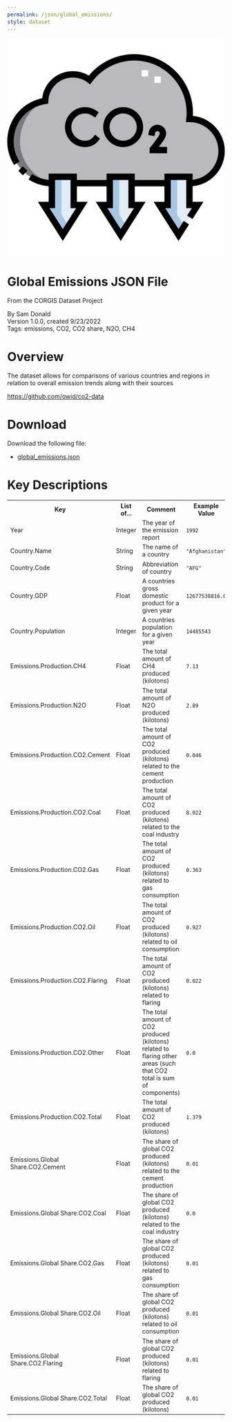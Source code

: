 ```yaml
---
permalink: /json/global_emissions/
style: dataset
---
```


<img class="img-thumbnail float-right"
     src="/images/datasets/global-emissions-icon.png"
     alt="global emissions icon"
     role="presentation">

# Global Emissions JSON File

<p class='lead'>From the CORGIS Dataset Project</p>

<span class='text-muted'>By Sam Donald</span><br>
<span class='text-muted'>Version 1.0.0, created 9/23/2022</span><br>
<span class='text-muted'>Tags: emissions, CO2, CO2 share, N2O, CH4</span>

# Overview

The dataset allows for comparisons of various countries and regions in relation to overall emission trends along with their sources


<https://github.com/owid/co2-data>




# Download

Download the following file:

* <a href='../../datasets/json/global_emissions/global_emissions.json' download>global_emissions.json <span class="fas fa-download"></span></a>

# Key Descriptions
    
<table class='table table-condensed table-striped table-bordered table-hover'>
<tr>
    <th class=''>Key</th>
    <th class=''>List of...</th>
    <th class=''>Comment</th>
    <th class=''>Example Value</th>
</tr>

<tr>
    <td>Year</td>
    <td>Integer</td> 
    <td>The year of the emission report</td>
    <td><code>1992</code></td>
</tr>

<tr>
    <td>Country.Name</td>
    <td>String</td> 
    <td>The name of a country</td>
    <td><code>"Afghanistan"</code></td>
</tr>

<tr>
    <td>Country.Code</td>
    <td>String</td> 
    <td>Abbreviation of country</td>
    <td><code>"AFG"</code></td>
</tr>

<tr>
    <td>Country.GDP</td>
    <td>Float</td> 
    <td>A countries gross domestic product for a given year</td>
    <td><code>12677538816.0</code></td>
</tr>

<tr>
    <td>Country.Population</td>
    <td>Integer</td> 
    <td>A countries population for a given year</td>
    <td><code>14485543</code></td>
</tr>

<tr>
    <td>Emissions.Production.CH4</td>
    <td>Float</td> 
    <td>The total amount of CH4 produced (kilotons) </td>
    <td><code>7.13</code></td>
</tr>

<tr>
    <td>Emissions.Production.N2O</td>
    <td>Float</td> 
    <td>The total amount of N2O produced (kilotons) </td>
    <td><code>2.89</code></td>
</tr>

<tr>
    <td>Emissions.Production.CO2.Cement</td>
    <td>Float</td> 
    <td>The total amount of CO2 produced (kilotons) related to the cement production</td>
    <td><code>0.046</code></td>
</tr>

<tr>
    <td>Emissions.Production.CO2.Coal</td>
    <td>Float</td> 
    <td>The total amount of CO2 produced (kilotons) related to the coal industry</td>
    <td><code>0.022</code></td>
</tr>

<tr>
    <td>Emissions.Production.CO2.Gas</td>
    <td>Float</td> 
    <td>The total amount of CO2 produced (kilotons) related to gas consumption</td>
    <td><code>0.363</code></td>
</tr>

<tr>
    <td>Emissions.Production.CO2.Oil</td>
    <td>Float</td> 
    <td>The total amount of CO2 produced (kilotons) related to oil consumption</td>
    <td><code>0.927</code></td>
</tr>

<tr>
    <td>Emissions.Production.CO2.Flaring</td>
    <td>Float</td> 
    <td>The total amount of CO2 produced (kilotons) related to flaring</td>
    <td><code>0.022</code></td>
</tr>

<tr>
    <td>Emissions.Production.CO2.Other</td>
    <td>Float</td> 
    <td>The total amount of CO2 produced (kilotons) related to flaring other areas (such that CO2 total is sum of components)</td>
    <td><code>0.0</code></td>
</tr>

<tr>
    <td>Emissions.Production.CO2.Total</td>
    <td>Float</td> 
    <td>The total amount of CO2 produced (kilotons) </td>
    <td><code>1.379</code></td>
</tr>

<tr>
    <td>Emissions.Global Share.CO2.Cement</td>
    <td>Float</td> 
    <td>The share of global CO2 produced (kilotons) related to the cement production</td>
    <td><code>0.01</code></td>
</tr>

<tr>
    <td>Emissions.Global Share.CO2.Coal</td>
    <td>Float</td> 
    <td>The share of global CO2 produced (kilotons) related to the coal industry</td>
    <td><code>0.0</code></td>
</tr>

<tr>
    <td>Emissions.Global Share.CO2.Gas</td>
    <td>Float</td> 
    <td>The share of global CO2 produced (kilotons) related to gas consumption</td>
    <td><code>0.01</code></td>
</tr>

<tr>
    <td>Emissions.Global Share.CO2.Oil</td>
    <td>Float</td> 
    <td>The share of global CO2 produced (kilotons) related to oil consumption</td>
    <td><code>0.01</code></td>
</tr>

<tr>
    <td>Emissions.Global Share.CO2.Flaring</td>
    <td>Float</td> 
    <td>The share of global CO2 produced (kilotons) related to flaring</td>
    <td><code>0.01</code></td>
</tr>

<tr>
    <td>Emissions.Global Share.CO2.Total</td>
    <td>Float</td> 
    <td>The share of global CO2 produced (kilotons) </td>
    <td><code>0.01</code></td>
</tr>

</table>